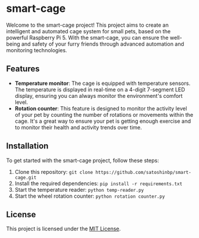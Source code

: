 # smart-cage

Welcome to the smart-cage project! This project aims to create an intelligent and automated cage system for small pets, based on the powerful Raspberry Pi 5. With the smart-cage, you can ensure the well-being and safety of your furry friends through advanced automation and monitoring technologies.

## Features

- **Temperature monitor**: The cage is equipped with temperature sensors. The temperature is displayed in real-time on a 4-digit 7-segment LED display, ensuring you can always monitor the environment's comfort level.
- **Rotation counter**: This feature is designed to monitor the activity level of your pet by counting the number of rotations or movements within the cage. It's a great way to ensure your pet is getting enough exercise and to monitor their health and activity trends over time.

## Installation

To get started with the smart-cage project, follow these steps:

1. Clone this repository: `git clone https://github.com/satoshinbp/smart-cage.git`
2. Install the required dependencies: `pip install -r requirements.txt`
3. Start the temperature reader: `python temp-reader.py`
4. Start the wheel rotation counter: `python rotation counter.py`

## License

This project is licensed under the [MIT License](LICENSE).
